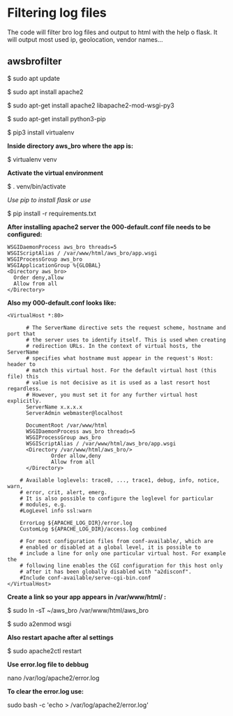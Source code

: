 # Filtering log files
The code will filter bro log files and output to html with the help o flask. It will output most used ip, geolocation, vendor names...
## awsbrofilter
$ sudo apt update

$ sudo apt install apache2

$ sudo apt-get install apache2 libapache2-mod-wsgi-py3

$ sudo apt-get install python3-pip

$ pip3 install virtualenv

**Inside directory aws_bro where the app is:**

$ virtualenv venv

**Activate the virtual environment**

$ . venv/bin/activate 

*Use pip to install flask or use*

$ pip install -r requirements.txt

**After installing apache2 server the 000-default.conf file needs to be configured:**

    WSGIDaemonProcess aws_bro threads=5
    WSGIScriptAlias / /var/www/html/aws_bro/app.wsgi
    WSGIProcessGroup aws_bro
    WSGIApplicationGroup %{GLOBAL}
    <Directory aws_bro>
      Order deny,allow
      Allow from all
    </Directory>
  
**Also my 000-default.conf looks like:**

    <VirtualHost *:80>

          # The ServerName directive sets the request scheme, hostname and port that
          # the server uses to identify itself. This is used when creating
          # redirection URLs. In the context of virtual hosts, the ServerName
          # specifies what hostname must appear in the request's Host: header to
          # match this virtual host. For the default virtual host (this file) this
          # value is not decisive as it is used as a last resort host regardless.
          # However, you must set it for any further virtual host explicitly.
          ServerName x.x.x.x
          ServerAdmin webmaster@localhost
          
          DocumentRoot /var/www/html
          WSGIDaemonProcess aws_bro threads=5
          WSGIProcessGroup aws_bro
          WSGIScriptAlias / /var/www/html/aws_bro/app.wsgi        
          <Directory /var/www/html/aws_bro/>
                  Order allow,deny
                  Allow from all
          </Directory>
          
        # Available loglevels: trace8, ..., trace1, debug, info, notice, warn,
        # error, crit, alert, emerg.
        # It is also possible to configure the loglevel for particular
        # modules, e.g.
        #LogLevel info ssl:warn

        ErrorLog ${APACHE_LOG_DIR}/error.log
        CustomLog ${APACHE_LOG_DIR}/access.log combined

        # For most configuration files from conf-available/, which are
        # enabled or disabled at a global level, it is possible to
        # include a line for only one particular virtual host. For example the
        # following line enables the CGI configuration for this host only
        # after it has been globally disabled with "a2disconf".
        #Include conf-available/serve-cgi-bin.conf
    </VirtualHost>

**Create a link so your app appears in /var/www/html/ :**

$ sudo ln -sT ~/aws_bro /var/www/html/aws_bro

$ sudo a2enmod wsgi

**Also restart apache after al settings**

$ sudo apache2ctl restart

**Use error.log file to debbug**

nano /var/log/apache2/error.log

**To clear the error.log use:**

sudo bash -c 'echo > /var/log/apache2/error.log'

